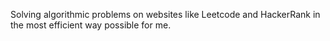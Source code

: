 Solving algorithmic problems on websites like Leetcode and HackerRank in the most efficient way possible for me.

